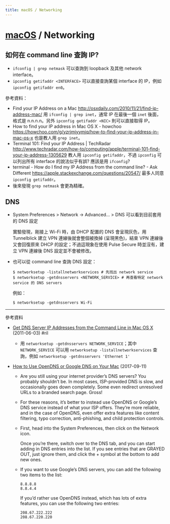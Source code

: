 ```yaml
---
title: macOS / Networking
---
```

# [macOS](macos.md) / Networking

## 如何在 command line 查詢 IP?

  - `ifconfig | grep netmask` 可以查詢到 loopback 及其他 network interface。
  - `ipconfig getifaddr <INTERFACE>` 可以直接查詢某個 interface 的 IP，例如 `ipconfig getifaddr en0`。

參考資料：

  - Find your IP Address on a Mac http://osxdaily.com/2010/11/21/find-ip-address-mac/ 用 `ifconfig | grep inet`，通常 IP 在最後一個 `inet` 後面，格式是 n.n.n.n。另外 `ipconfig getifaddr <NIC>` 則可以直接取得 IP。
  - How to find your IP address in Mac OS X - howchoo https://howchoo.com/g/yzrjmjyymjq/how-to-find-your-ip-address-in-mac-os-x 也是教人用 `grep inet`。
  - Terminal 101: Find your IP Address | TechRadar http://www.techradar.com/how-to/computing/apple/terminal-101-find-your-ip-address-1305629 教人用 `ipconfig getifaddr`，不過 `ipconfig` 可以列出所有 interface 的說法似乎有誤? 應該是用 `ifconfig`?
  - terminal - How do I find my IP Address from the command line? - Ask Different https://apple.stackexchange.com/questions/20547/ 最多人同意 `ipconfig getifaddr`。
  - 後來發現 `grep netmask` 會更為精確。

## DNS

  - System Preferences > Network -> Advanced... > DNS 可以看到目前套用的 DNS 設定

    實驗發現，剛接上 Wi-Fi 時，由 DHCP 配置的 DNS 會呈現灰色，用 Tunnelblick 建立 VPN 連線後就會整個被換掉 (呈現黑色)，結束 VPN 連線後又會回復原來 DHCP 的設定；不過這現象在使用 Pulse Secure 時並沒有，建立 VPN 連線後 DNS 設定並不會被修改。

  - 也可以從 command line 查詢 DNS 設定：

        $ networksetup -listallnetworkservices # 先找出 network service
        $ networksetup -getdnsservers <NETWORK_SERVICE> # 再查看特定 network service 的 DNS servers

    例如：

        $ networksetup -getdnsservers Wi-Fi

---

參考資料

  - [Get DNS Server IP Addresses from the Command Line in Mac OS X](http://osxdaily.com/2011/06/03/get-dns-server-ip-command-line-mac-os-x/) (2011-06-03) #ril

      - 用 `networksetup -getdnsservers NETWORK_SERVICE`；其中 `NETWORK_SERVICE` 可以用 `networksetup -listallnetworkservices` 查詢，例如 `networksetup -getdnsservers 'Ethernet 1'`

  - [How to Use OpenDNS or Google DNS on Your Mac](https://www.howtogeek.com/howto/38793/how-to-switch-mac-os-x-to-use-opendns-or-google-dns/) (2017-09-11)

      - Are you still using your internet provider’s DNS servers? You probably shouldn’t be. In most cases, ISP-provided DNS is slow, and occasionally goes down completely. Some even redirect unresolved URLs to a branded search page. Gross!

      - For these reasons, it’s better to instead use OpenDNS or Google’s DNS service instead of what your ISP offers. They’re more reliable, and in the case of OpenDNS, even offer extra features like content filtering, typo correction, anti-phishing, and child protection controls.

      - First, head into the System Preferences, then click on the Network icon.

        Once you’re there, switch over to the DNS tab, and you can start adding in DNS entries into the list. If you see entries that are GRAYED OUT, just ignore them, and click the + symbol at the bottom to add new ones.

      - If you want to use Google’s DNS servers, you can add the following two items to the list:

            8.8.8.8
            8.8.4.4

        If you’d rather use OpenDNS instead, which has lots of extra features, you can use the following two entries:

            208.67.222.222
            208.67.220.220

